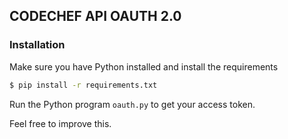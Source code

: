 ## CODECHEF API OAUTH 2.0 

### Installation
Make sure you have Python installed and install the requirements

```sh
$ pip install -r requirements.txt
```

Run the Python program ```oauth.py``` to get your access token.

Feel free to improve this.  
